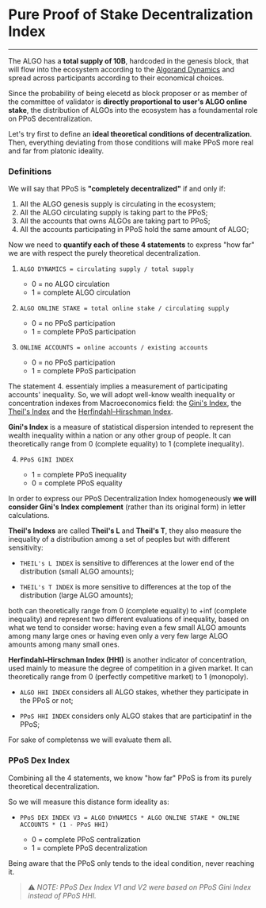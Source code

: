 # Pure Proof of Stake Decentralization Index

---

The ALGO has a **total supply of 10B**, hardcoded in the genesis block, that will
flow into the ecosystem according to the
[Algorand Dynamics](https://algorand.foundation/the-algo/algo-dynamics) and
spread across participants according to their economical choices.

Since the probability of being elecetd as block proposer or as member of the
committee of validator is **directly proportional to user's ALGO online stake**,
the distribution of ALGOs into the ecosystem has a foundamental role on PPoS
decentralization.

Let's try first to define an **ideal theoretical conditions of decentralization**.
Then, everything deviating from those conditions will make
PPoS more real and far from platonic ideality.

### Definitions

We will say that PPoS is **"completely decentralized"** if and only if:

1. All the ALGO genesis supply is circulating in the ecosystem;
2. All the ALGO circulating supply is taking part to the PPoS;
3. All the accounts that owns ALGOs are taking part to PPoS;
4. All the accounts participating in PPoS hold the same amount of ALGO;

Now we need to **quantify each of these 4 statements** to express "how far" we are
with respect the purely theoretical decentralization.

1. `ALGO DYNAMICS = circulating supply / total supply`

    * 0 = no ALGO circulation
    * 1 = complete ALGO circulation

2. `ALGO ONLINE STAKE = total online stake / circulating supply`

   * 0 = no PPoS participation
   * 1 = complete PPoS participation

3. `ONLINE ACCOUNTS = online accounts / existing accounts`

    * 0 = no PPoS participation
    * 1 = complete PPoS participation

The statement 4. essentialy implies a measurement of participating accounts'
inequality. So, we will adopt well-know wealth inequality or concentration
indexes from Macroeconomics field: the [Gini's Index](https://en.wikipedia.org/wiki/Gini_coefficient),
the [Theil's Index](https://en.wikipedia.org/wiki/Theil_index) and the
[Herfindahl–Hirschman Index](https://en.wikipedia.org/wiki/Herfindahl%E2%80%93Hirschman_Index).

**Gini's Index** is a measure of statistical dispersion intended to represent
the wealth inequality within a nation or any other group of people. It can
theoretically range from 0 (complete equality) to 1 (complete inequality).

4. `PPoS GINI INDEX`

    * 1 = complete PPoS inequality
    * 0 = complete PPoS equality

In order to express our PPoS Decentralization Index homogeneously **we will
consider Gini's Index complement** (rather than its original form) in letter
calculations.

**Theil's Indexs** are called **Theil's L** and **Theil's T**, they also
measure the inequality of a distribution among a set of peoples but with
different sensitivity:

* `THEIL's L INDEX` is sensitive to differences at the lower end of the
  distribution (small ALGO amounts);

* `THEIL's T INDEX` is more sensitive to differences at the top of the
  distribution (large ALGO amounts);

both can theoretically range from 0 (complete equality) to +inf (complete
inequality) and represent two different evaluations of inequality, based on
what we tend to consider worse: having even a few small ALGO amounts among
many large ones or having even only a very few large ALGO amounts among many
small ones.

**Herfindahl–Hirschman Index (HHI)** is another indicator of concentration, used
mainly to measure the degree of competition in a given market. It can
theoretically range from 0 (perfectly competitive market) to 1 (monopoly).

* `ALGO HHI INDEX` considers all ALGO stakes, whether they participate in
  the PPoS or not;

* `PPoS HHI INDEX` considers only ALGO stakes that are participatinf in the
  PPoS;

For sake of completenss we will evaluate them all.

### PPoS Dex Index

Combining all the 4 statements, we know "how far" PPoS is from its purely
theoretical decentralization.

So we will measure this distance form ideality as:

* `PPoS DEX INDEX V3 = ALGO DYNAMICS * ALGO ONLINE STAKE * ONLINE ACCOUNTS * (1 - PPoS HHI)`

  * 0 = complete PPoS centralization
  * 1 = complete PPoS decentralization

Being aware that the PPoS only tends to the ideal condition, never reaching it.

> ⚠️ _NOTE: PPoS Dex Index V1 and V2 were based on PPoS Gini Index instead of PPoS HHI._
